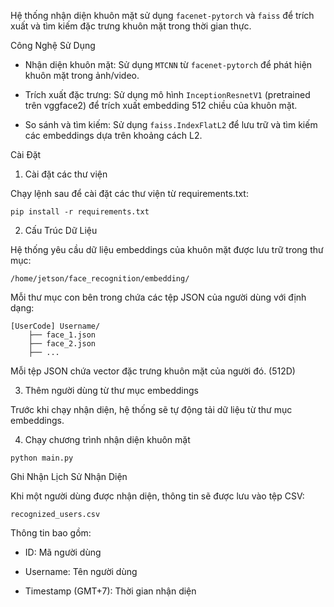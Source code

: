 Hệ thống nhận diện khuôn mặt sử dụng ```facenet-pytorch``` và ```faiss``` để trích xuất và tìm kiếm đặc trưng khuôn mặt trong thời gian thực.

Công Nghệ Sử Dụng

- Nhận diện khuôn mặt: Sử dụng ```MTCNN``` từ ```facenet-pytorch``` để phát hiện khuôn mặt trong ảnh/video.

- Trích xuất đặc trưng: Sử dụng mô hình ```InceptionResnetV1``` (pretrained trên vggface2) để trích xuất embedding 512 chiều của khuôn mặt.

- So sánh và tìm kiếm: Sử dụng ```faiss.IndexFlatL2``` để lưu trữ và tìm kiếm các embeddings dựa trên khoảng cách L2.

Cài Đặt

1. Cài đặt các thư viện

Chạy lệnh sau để cài đặt các thư viện từ requirements.txt:
```
pip install -r requirements.txt
```

2. Cấu Trúc Dữ Liệu

Hệ thống yêu cầu dữ liệu embeddings của khuôn mặt được lưu trữ trong thư mục:

``` /home/jetson/face_recognition/embedding/ ```

Mỗi thư mục con bên trong chứa các tệp JSON của người dùng với định dạng:
```
[UserCode] Username/
    ├── face_1.json
    ├── face_2.json
    ├── ...
```
Mỗi tệp JSON chứa vector đặc trưng khuôn mặt của người đó. (512D)

3. Thêm người dùng từ thư mục embeddings

Trước khi chạy nhận diện, hệ thống sẽ tự động tải dữ liệu từ thư mục embeddings.

4. Chạy chương trình nhận diện khuôn mặt
```
python main.py
```

Ghi Nhận Lịch Sử Nhận Diện

Khi một người dùng được nhận diện, thông tin sẽ được lưu vào tệp CSV:

``` recognized_users.csv ```

Thông tin bao gồm:

- ID: Mã người dùng

- Username: Tên người dùng

- Timestamp (GMT+7): Thời gian nhận diện

